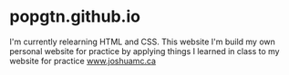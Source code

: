 # popgtn.github.io

I'm currently relearning HTML and CSS. This website I'm build my own personal website for practice by applying things I learned in class to my website for practice
www.joshuamc.ca

